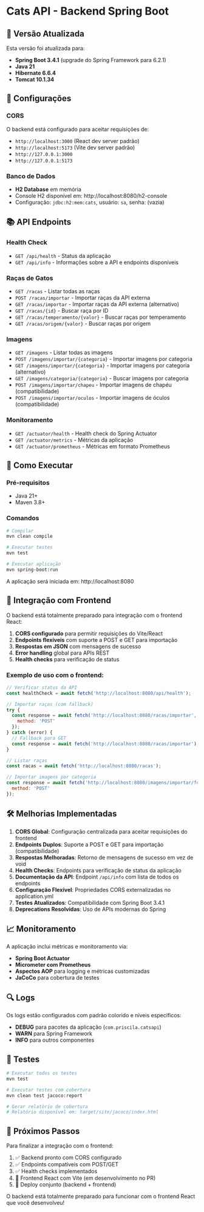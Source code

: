 # Cats API - Backend Spring Boot

## 🚀 Versão Atualizada

Esta versão foi atualizada para:
- **Spring Boot 3.4.1** (upgrade do Spring Framework para 6.2.1)
- **Java 21**
- **Hibernate 6.6.4**
- **Tomcat 10.1.34**

## 🔧 Configurações

### CORS
O backend está configurado para aceitar requisições de:
- `http://localhost:3000` (React dev server padrão)
- `http://localhost:5173` (Vite dev server padrão)
- `http://127.0.0.1:3000`
- `http://127.0.0.1:5173`

### Banco de Dados
- **H2 Database** em memória
- Console H2 disponível em: http://localhost:8080/h2-console
- Configuração: `jdbc:h2:mem:cats`, usuário: `sa`, senha: (vazia)

## 📚 API Endpoints

### Health Check
- `GET /api/health` - Status da aplicação
- `GET /api/info` - Informações sobre a API e endpoints disponíveis

### Raças de Gatos
- `GET /racas` - Listar todas as raças
- `POST /racas/importar` - Importar raças da API externa
- `GET /racas/importar` - Importar raças da API externa (alternativo)
- `GET /racas/{id}` - Buscar raça por ID
- `GET /racas/temperamento/{valor}` - Buscar raças por temperamento
- `GET /racas/origem/{valor}` - Buscar raças por origem

### Imagens
- `GET /imagens` - Listar todas as imagens
- `POST /imagens/importar/{categoria}` - Importar imagens por categoria
- `GET /imagens/importar/{categoria}` - Importar imagens por categoria (alternativo)
- `GET /imagens/categoria/{categoria}` - Buscar imagens por categoria
- `POST /imagens/importar/chapeu` - Importar imagens de chapéu (compatibilidade)
- `POST /imagens/importar/oculos` - Importar imagens de óculos (compatibilidade)

### Monitoramento
- `GET /actuator/health` - Health check do Spring Actuator
- `GET /actuator/metrics` - Métricas da aplicação
- `GET /actuator/prometheus` - Métricas em formato Prometheus

## 🚀 Como Executar

### Pré-requisitos
- Java 21+
- Maven 3.8+

### Comandos
```bash
# Compilar
mvn clean compile

# Executar testes
mvn test

# Executar aplicação
mvn spring-boot:run
```

A aplicação será iniciada em: http://localhost:8080

## 🔗 Integração com Frontend

O backend está totalmente preparado para integração com o frontend React:

1. **CORS configurado** para permitir requisições do Vite/React
2. **Endpoints flexíveis** com suporte a POST e GET para importação
3. **Respostas em JSON** com mensagens de sucesso
4. **Error handling** global para APIs REST
5. **Health checks** para verificação de status

### Exemplo de uso com o frontend:

```javascript
// Verificar status da API
const healthCheck = await fetch('http://localhost:8080/api/health');

// Importar raças (com fallback)
try {
  const response = await fetch('http://localhost:8080/racas/importar', {
    method: 'POST'
  });
} catch (error) {
  // Fallback para GET
  const response = await fetch('http://localhost:8080/racas/importar');
}

// Listar raças
const racas = await fetch('http://localhost:8080/racas');

// Importar imagens por categoria
const response = await fetch('http://localhost:8080/imagens/importar/fofa', {
  method: 'POST'
});
```

## 🛠️ Melhorias Implementadas

1. **CORS Global**: Configuração centralizada para aceitar requisições do frontend
2. **Endpoints Duplos**: Suporte a POST e GET para importação (compatibilidade)
3. **Respostas Melhoradas**: Retorno de mensagens de sucesso em vez de void
4. **Health Checks**: Endpoints para verificação de status da aplicação
5. **Documentação da API**: Endpoint `/api/info` com lista de todos os endpoints
6. **Configuração Flexível**: Propriedades CORS externalizadas no application.yml
7. **Testes Atualizados**: Compatibilidade com Spring Boot 3.4.1
8. **Deprecations Resolvidas**: Uso de APIs modernas do Spring

## 📈 Monitoramento

A aplicação inclui métricas e monitoramento via:
- **Spring Boot Actuator**
- **Micrometer com Prometheus**
- **Aspectos AOP** para logging e métricas customizadas
- **JaCoCo** para cobertura de testes

## 🔍 Logs

Os logs estão configurados com padrão colorido e níveis específicos:
- **DEBUG** para pacotes da aplicação (`com.priscila.catsapi`)
- **WARN** para Spring Framework
- **INFO** para outros componentes

## 🧪 Testes

```bash
# Executar todos os testes
mvn test

# Executar testes com cobertura
mvn clean test jacoco:report

# Gerar relatório de cobertura
# Relatório disponível em: target/site/jacoco/index.html
```

## 🎯 Próximos Passos

Para finalizar a integração com o frontend:

1. ✅ Backend pronto com CORS configurado
2. ✅ Endpoints compatíveis com POST/GET
3. ✅ Health checks implementados
4. 🔄 Frontend React com Vite (em desenvolvimento no PR)
5. 🔄 Deploy conjunto (backend + frontend)

O backend está totalmente preparado para funcionar com o frontend React que você desenvolveu!